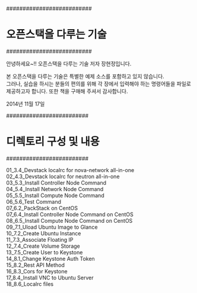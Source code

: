 ##########################
# 오픈스택을 다루는 기술 #
##########################

안녕하세요~!! 
오픈스택을 다루는 기술 저자 장현정입니다.

본 오픈스택을 다루는 기술은 특별한 예제 소스를 포함하고 있지 않습니다.<br>
그러나, 실습을 하시는 분들의 편의를 위해 각 장에서 입력해야 하는 명령어들을 파일로 제공하고자 합니다.
또한 책을 구매해 주셔서 감사합니다.

2014년 11월 17일

#########################
# 디렉토리 구성 및 내용 #
#########################

01_3.4_Devstack localrc for nova-network all-in-one <br>
02_4.3_Devstack localrc for neutron all-in-one <br>
03_5.3_Install Controller Node Command <br>
04_5.4_Install Network Node Command <br>
05_5.5_Install Compute Node Command <br>
06_5.6_Test Command <br>
07_6.2_PackStack on CentOS <br>
07_6.4_Install Controller Node Command on CentOS <br>
08_6.5_Install Compute Node Command on CentOS <br>
09_7.1_Uload Ubuntu Image to Glance  <br>
10_7.2_Create Ubuntu Instance <br>
11_7.3_Associate Floating IP <br>
12_7.4_Create Volume Storage <br>
13_7.5_Create User to Keystone <br>
14_8.1_Change Keystone Auth Token <br>
15_8.2_Rest API Method <br>
16_8.3_Cors for Keystone <br>
17_8.4_Install VNC to Ubuntu Server <br>
18_8.6_Localrc files <br>

